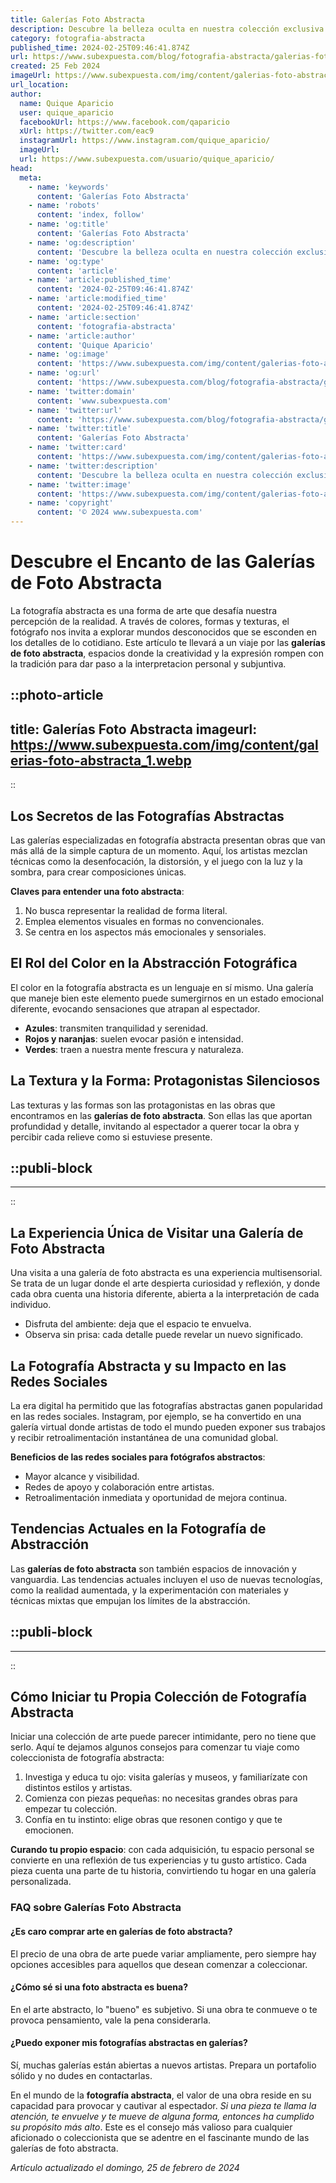 ```yaml
---
title: Galerías Foto Abstracta
description: Descubre la belleza oculta en nuestra colección exclusiva de Galerías de Fotografía Abstracta. Arte visual único para deleitar tus sentidos.
category: fotografia-abstracta
published_time: 2024-02-25T09:46:41.874Z
url: https://www.subexpuesta.com/blog/fotografia-abstracta/galerias-foto-abstracta
created: 25 Feb 2024
imageUrl: https://www.subexpuesta.com/img/content/galerias-foto-abstracta_1.webp
url_location:
author:
  name: Quique Aparicio
  user: quique_aparicio
  facebookUrl: https://www.facebook.com/qaparicio
  xUrl: https://twitter.com/eac9
  instagramUrl: https://www.instagram.com/quique_aparicio/
  imageUrl: 
  url: https://www.subexpuesta.com/usuario/quique_aparicio/
head:
  meta:
    - name: 'keywords'
      content: 'Galerías Foto Abstracta'
    - name: 'robots'
      content: 'index, follow'
    - name: 'og:title'
      content: 'Galerías Foto Abstracta'
    - name: 'og:description'
      content: 'Descubre la belleza oculta en nuestra colección exclusiva de Galerías de Fotografía Abstracta. Arte visual único para deleitar tus sentidos.'
    - name: 'og:type'
      content: 'article'
    - name: 'article:published_time'
      content: '2024-02-25T09:46:41.874Z'
    - name: 'article:modified_time'
      content: '2024-02-25T09:46:41.874Z'
    - name: 'article:section'
      content: 'fotografia-abstracta'
    - name: 'article:author'
      content: 'Quique Aparicio'
    - name: 'og:image'
      content: 'https://www.subexpuesta.com/img/content/galerias-foto-abstracta_1.webp'
    - name: 'og:url'
      content: 'https://www.subexpuesta.com/blog/fotografia-abstracta/galerias-foto-abstracta'
    - name: 'twitter:domain'
      content: 'www.subexpuesta.com'
    - name: 'twitter:url'
      content: 'https://www.subexpuesta.com/blog/fotografia-abstracta/galerias-foto-abstracta'
    - name: 'twitter:title'
      content: 'Galerías Foto Abstracta'
    - name: 'twitter:card'
      content: 'https://www.subexpuesta.com/img/content/galerias-foto-abstracta_1.webp'
    - name: 'twitter:description'
      content: 'Descubre la belleza oculta en nuestra colección exclusiva de Galerías de Fotografía Abstracta. Arte visual único para deleitar tus sentidos.'
    - name: 'twitter:image'
      content: 'https://www.subexpuesta.com/img/content/galerias-foto-abstracta_1.webp'
    - name: 'copyright'
      content: '© 2024 www.subexpuesta.com'
---
```

# Descubre el Encanto de las Galerías de Foto Abstracta

La fotografía abstracta es una forma de arte que desafía nuestra percepción de la realidad. A través de colores, formas y texturas, el fotógrafo nos invita a explorar mundos desconocidos que se esconden en los detalles de lo cotidiano. Este artículo te llevará a un viaje por las **galerías de foto abstracta**, espacios donde la creatividad y la expresión rompen con la tradición para dar paso a la interpretacion personal y subjuntiva.


::photo-article
---
title: Galerías Foto Abstracta
imageurl: https://www.subexpuesta.com/img/content/galerias-foto-abstracta_1.webp
---
::


## Los Secretos de las Fotografías Abstractas

Las galerías especializadas en fotografía abstracta presentan obras que van más allá de la simple captura de un momento. Aquí, los artistas mezclan técnicas como la desenfocación, la distorsión, y el juego con la luz y la sombra, para crear composiciones únicas.

**Claves para entender una foto abstracta**:

1. No busca representar la realidad de forma literal.
2. Emplea elementos visuales en formas no convencionales.
3. Se centra en los aspectos más emocionales y sensoriales.

## El Rol del Color en la Abstracción Fotográfica

El color en la fotografía abstracta es un lenguaje en sí mismo. Una galería que maneje bien este elemento puede sumergirnos en un estado emocional diferente, evocando sensaciones que atrapan al espectador.

- **Azules**: transmiten tranquilidad y serenidad.
- **Rojos y naranjas**: suelen evocar pasión e intensidad.
- **Verdes**: traen a nuestra mente frescura y naturaleza.

## La Textura y la Forma: Protagonistas Silenciosos

Las texturas y las formas son las protagonistas en las obras que encontramos en las **galerías de foto abstracta**. Son ellas las que aportan profundidad y detalle, invitando al espectador a querer tocar la obra y percibir cada relieve como si estuviese presente.


  ::publi-block
  ---
  ---
  ::
  
  
## La Experiencia Única de Visitar una Galería de Foto Abstracta

Una visita a una galería de foto abstracta es una experiencia multisensorial. Se trata de un lugar donde el arte despierta curiosidad y reflexión, y donde cada obra cuenta una historia diferente, abierta a la interpretación de cada individuo.

- Disfruta del ambiente: deja que el espacio te envuelva.
- Observa sin prisa: cada detalle puede revelar un nuevo significado.

## La Fotografía Abstracta y su Impacto en las Redes Sociales

La era digital ha permitido que las fotografías abstractas ganen popularidad en las redes sociales. Instagram, por ejemplo, se ha convertido en una galería virtual donde artistas de todo el mundo pueden exponer sus trabajos y recibir retroalimentación instantánea de una comunidad global.

**Beneficios de las redes sociales para fotógrafos abstractos**:

- Mayor alcance y visibilidad.
- Redes de apoyo y colaboración entre artistas.
- Retroalimentación inmediata y oportunidad de mejora continua.

## Tendencias Actuales en la Fotografía de Abstracción

Las **galerías de foto abstracta** son también espacios de innovación y vanguardia. Las tendencias actuales incluyen el uso de nuevas tecnologías, como la realidad aumentada, y la experimentación con materiales y técnicas mixtas que empujan los límites de la abstracción.


  ::publi-block
  ---
  ---
  ::
  
  
## Cómo Iniciar tu Propia Colección de Fotografía Abstracta

Iniciar una colección de arte puede parecer intimidante, pero no tiene que serlo. Aquí te dejamos algunos consejos para comenzar tu viaje como coleccionista de fotografía abstracta:

1. Investiga y educa tu ojo: visita galerías y museos, y familiarízate con distintos estilos y artistas.
2. Comienza con piezas pequeñas: no necesitas grandes obras para empezar tu colección.
3. Confía en tu instinto: elige obras que resonen contigo y que te emocionen.

**Curando tu propio espacio**: con cada adquisición, tu espacio personal se convierte en una reflexión de tus experiencias y tu gusto artístico. Cada pieza cuenta una parte de tu historia, convirtiendo tu hogar en una galería personalizada.

### FAQ sobre Galerías Foto Abstracta

#### ¿Es caro comprar arte en galerías de foto abstracta?
El precio de una obra de arte puede variar ampliamente, pero siempre hay opciones accesibles para aquellos que desean comenzar a coleccionar.

#### ¿Cómo sé si una foto abstracta es buena?
En el arte abstracto, lo "bueno" es subjetivo. Si una obra te conmueve o te provoca pensamiento, vale la pena considerarla.

#### ¿Puedo exponer mis fotografías abstractas en galerías?
Sí, muchas galerías están abiertas a nuevos artistas. Prepara un portafolio sólido y no dudes en contactarlas.

En el mundo de la **fotografía abstracta**, el valor de una obra reside en su capacidad para provocar y cautivar al espectador. *Si una pieza te llama la atención, te envuelve y te mueve de alguna forma, entonces ha cumplido su propósito más alto*. Este es el consejo más valioso para cualquier aficionado o coleccionista que se adentre en el fascinante mundo de las galerías de foto abstracta.

_Artículo actualizado el domingo, 25 de febrero de 2024_